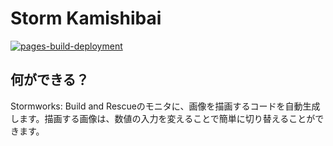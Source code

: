 # Storm Kamishibai
[![pages-build-deployment](https://github.com/nona-takahara/storm-kamishibai/actions/workflows/pages/pages-build-deployment/badge.svg)](https://github.com/nona-takahara/storm-kamishibai/actions/workflows/pages/pages-build-deployment)
## 何ができる？
Stormworks: Build and Rescueのモニタに、画像を描画するコードを自動生成します。描画する画像は、数値の入力を変えることで簡単に切り替えることができます。

